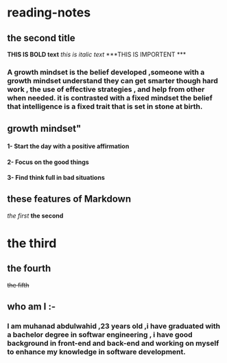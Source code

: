 # reading-notes

## the second title

**THIS IS BOLD text**
_this is italic text_
***THIS IS IMPORTENT ***

### A growth mindset is the belief developed ,someone with a growth mindset understand they can get smarter though hard work , the use of effective strategies , and help from other when needed. it is contrasted with a fixed mindset the belief  that intelligence is a fixed trait that is set in stone at birth.


## growth mindset"
#### 1-  Start the day with a positive affirmation 
#### 2-  Focus on the good things
#### 3-  Find think full in bad situations 

## these features of Markdown 
*the first*
**the second**
# the third 
## the fourth
~~the fifth~~

## who am I :-
###  I am muhanad abdulwahid ,23 years old ,i have graduated with a bachelor degree in  softwar engineering , i have good background in front-end and back-end and  working on myself to enhance my knowledge in software development.

